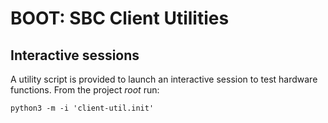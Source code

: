 # BOOT: SBC Client Utilities

## Interactive sessions

A utility script is provided to launch an interactive session to test hardware functions. From the project *root* run:

```shell
python3 -m -i 'client-util.init'
```
